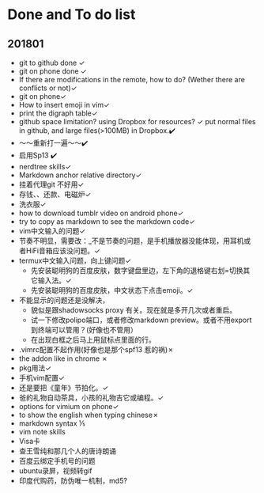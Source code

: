 # Done and To do list
## 201801
  * git to github done ✓
  * git on phone done ✓
  * If there are modifications in the remote, how to do? (Wether there are conflicts or not)✓
  * git on phone✓
  *  How to insert emoji in vim✓
  * print the digraph table✓
  * github space limitation? using Dropbox for resources? ✓
      put normal files in github, and large files(>100MB) in Dropbox.✔️
  * ～～重新打一遍～～✔️
  * 启用Sp13 ✔️
  * nerdtree skills✓
  * Markdown anchor relative directory✓
  * 挂着代理git 不好用✓
  * 存钱、、还款、电磁炉✓
  * 洗衣服✓
  * how to download tumblr video on android phone✓
  * try to copy as markdown to see the markdown code✓
  * vim中文输入的问题✓
  * 节奏不明显，需要改：_不是节奏的问题，是手机播放器没能体现，用耳机或者HiFi音箱应该没问题。✓
  * termux中文输入问题，向上键问题✓
    * 先安装聪明狗的百度皮肤，数字键盘里边，左下角的退格键右划=切换其它输入法。✓
    * 先安装聪明狗的百度皮肤，中文状态下点击emoji。✓
  * 不能显示的问题还是没解决，
    * 貌似是跟shadowsocks proxy 有关。现在就是多开几次或者重启。
    *  试一下修改polipo端口，或者修改markdown preview。或者不用export 到终端可以管用？(好像也不管用）
    * 在出现白框之后马上用鼠标点里面的行。
  * .vimrc配置不起作用(好像也是那个spf13 惹的祸)✗
  * the addon like in chrome ✗
  * pkg用法✓
  * 手机vim配置✓
  * 还是要把《童年》节拍化。✓
  * 爸的礼物自动茶具，小孩的礼物吉它或编程。✓
  * options for vimium on phone✓
  * to show the english when typing chinese✗
  * markdown syntax   ⅕
  * vim note skills 
  * Visa卡
  * 查王雪纯和那几个人的唐诗朗诵
  * 百度云绑定手机号的问题
  * ubuntu录屏，视频转gif
  * 印度代购药，防伪唯一机制，md5?
